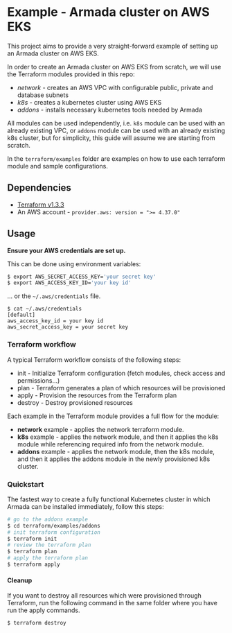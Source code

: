 # Example - Armada cluster on AWS EKS

This project aims to provide a very straight-forward example of setting up an Armada cluster on AWS EKS.

In order to create an Armada cluster on AWS EKS from scratch, we will use the Terraform modules provided in this repo:
* *network* - creates an AWS VPC with configurable public, private and database subnets
* *k8s* - creates a kubernetes cluster using AWS EKS
* *addons* - installs necessary kubernetes tools needed by Armada

All modules can be used independently, i.e. `k8s` module can be used with an already existing VPC, or `addons` module
can be used with an already existing k8s cluster, but for simplicity, this guide will assume we are starting from scratch.

In the `terraform/examples` folder are examples on how to use each terraform module and sample configurations.

## Dependencies

* [Terraform v1.3.3](https://www.terraform.io/downloads)
* An AWS account - `provider.aws: version = ">= 4.37.0"`

## Usage

**Ensure your AWS credentials are set up.**

This can be done using environment variables:

``` bash
$ export AWS_SECRET_ACCESS_KEY='your secret key'
$ export AWS_ACCESS_KEY_ID='your key id'
```

... or the `~/.aws/credentials` file.

```
$ cat ~/.aws/credentials
[default]
aws_access_key_id = your key id
aws_secret_access_key = your secret key
```

### Terraform workflow

A typical Terraform workflow consists of the following steps:
* init - Initialize Terraform configuration (fetch modules, check access and permissions...)
* plan - Terraform generates a plan of which resources will be provisioned
* apply - Provision the resources from the Terraform plan
* destroy - Destroy provisioned resources

Each example in the Terraform module provides a full flow for the module:
* **network** example - applies the network terraform module.
* **k8s** example - applies the network module, and then it applies the k8s module while referencing required info from the network module.
* **addons** example - applies the network module, then the k8s module, and then it applies the addons module in the newly provisioned k8s cluster.

### Quickstart

The fastest way to create a fully functional Kubernetes cluster in which Armada can be installed immediately, follow this steps:
```bash
# go to the addons example
$ cd terraform/examples/addons
# init terraform configuration
$ terraform init
# review the terraform plan
$ terraform plan
# apply the terraform plan
$ terraform apply
```

#### Cleanup

If you want to destroy all resources which were provisioned through Terraform, run the following command in the same folder where
you have run the apply commands.
```bash
$ terraform destroy
```

